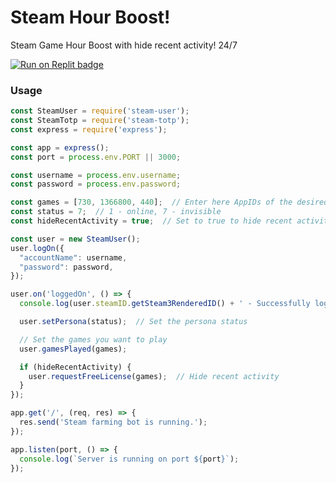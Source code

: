 # Steam Hour Boost!
Steam Game Hour Boost with hide recent activity! 24/7

<span><a href="[https://replit.com/@qyopy/Steam-Hour-Booster](https://replit.com/@qyopy/Steam-Hour-Booster)" title="Run on Replit badge"><img src="https://replit.com/badge/github/replit/Steam-Hour-Booster" alt="Run on Replit badge" /></a></span>

### Usage

```ts
const SteamUser = require('steam-user');
const SteamTotp = require('steam-totp');
const express = require('express');

const app = express();
const port = process.env.PORT || 3000;

const username = process.env.username;
const password = process.env.password;

const games = [730, 1366800, 440];  // Enter here AppIDs of the desired games
const status = 7;  // 1 - online, 7 - invisible
const hideRecentActivity = true;  // Set to true to hide recent activity

const user = new SteamUser();
user.logOn({
  "accountName": username,
  "password": password,
});

user.on('loggedOn', () => {
  console.log(user.steamID.getSteam3RenderedID() + ' - Successfully logged on');

  user.setPersona(status);  // Set the persona status

  // Set the games you want to play
  user.gamesPlayed(games);

  if (hideRecentActivity) {
    user.requestFreeLicense(games);  // Hide recent activity
  }
});

app.get('/', (req, res) => {
  res.send('Steam farming bot is running.');
});

app.listen(port, () => {
  console.log(`Server is running on port ${port}`);
});


```
